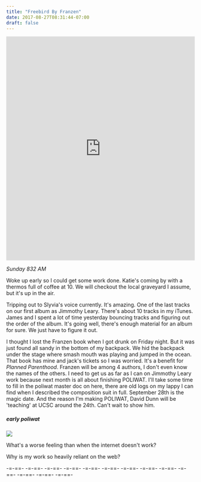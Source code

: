 ```yaml
---
title: "Freebird By Franzen"
date: 2017-08-27T08:31:44-07:00
draft: false
---
```

<iframe width="100%" height="600" scrolling="no" frameborder="no" allow="autoplay" src="https://w.soundcloud.com/player/?url=https%3A//api.soundcloud.com/tracks/285659721%3Fsecret_token%3Ds-NJXii&color=%237105ad&auto_play=false&hide_related=false&show_comments=true&show_user=true&show_reposts=false&show_teaser=true&visual=true"></iframe>

*Sunday 832 AM*

Woke up early so I could get some work done. Katie's coming by with a thermos full of coffee at 10. We will checkout the local graveyard I assume, but it's up in the air.

Tripping out to Slyvia's voice currently. It's amazing. One of the last tracks on our first album as Jimmothy Leary. There's about 10 tracks in my iTunes. James and I spent a lot of time yesterday bouncing tracks and figuring out the order of the album. It's going well, there's enough material for an album for sure. We just have to figure it out.

I thought I lost the Franzen book when I got drunk on Friday night. But it was just found all sandy in the bottom of my backpack. We hid the backpack under the stage where smash mouth was playing and jumped in the ocean. That book has mine and jack's tickets so I was worried. It's a benefit for *Planned Parenthood*. Franzen will be among 4 authors, I don't even know the names of the others. I need to get us as far as I can on Jimmothy Leary work because next month is all about finishing POLIWAT. I'll take some time to fill in the poliwat master doc on here, there are old logs on my lappy I can find when I described the composition suit in full. September 28th is the magic date. And the reason I'm making POLIWAT, David Dunn will be 'teaching' at UCSC around the 24th. Can't wait to show him.


##### early poliwat

<img src="/images/poliwat.jpg">

What's a worse feeling than when the internet doesn't work?

Why is my work so heavily reliant on the web?


-=-==- -=-==- -=-==- -=-==- -=-==- -=-==- -=-==- -=-==- -=-==- -=-==- -=-==- -=-==- -=-==-
